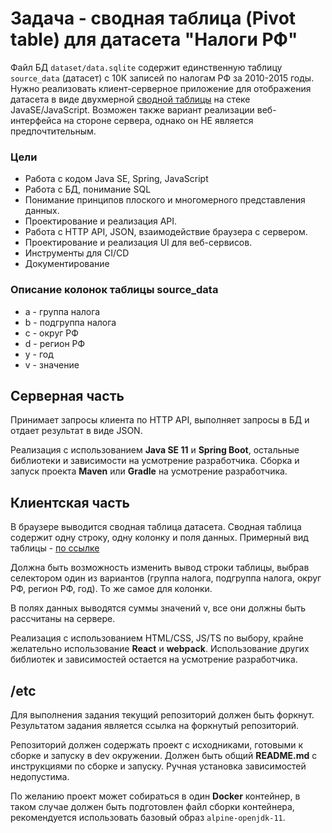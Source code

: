 # Задача - сводная таблица (Pivot table) для датасета "Налоги РФ"

Файл БД `dataset/data.sqlite` содержит единственную таблицу `source_data` (датасет) с 10К записей по налогам РФ за 2010-2015 годы. Нужно реализовать клиент-серверное приложение для отображения датасета в виде двухмерной [сводной таблицы](https://en.wikipedia.org/wiki/Pivot_table) на стеке JavaSE/JavaScript. Возможен также вариант реализации веб-интерфейса на стороне сервера, однако он НЕ является предпочтительным.

### Цели

* Работа с кодом Java SE, Spring, JavaScript
* Работа с БД, понимание SQL
* Понимание принципов плоского и многомерного представления данных.
* Проектирование и реализация API.
* Работа с HTTP API, JSON, взаимодействие браузера с сервером.
* Проектирование и реализация UI для веб-сервисов.
* Инструменты для CI/CD
* Документирование

### Описание колонок таблицы source_data

* a - группа налога 
* b - подгруппа налога
* c - округ РФ
* d - регион РФ 
* y - год
* v - значение

## Серверная часть

Принимает запросы клиента по HTTP API, выполняет запросы в БД и отдает результат в виде JSON.

Реализация с использованием **Java SE 11** и **Spring Boot**, остальные библиотеки и зависимости на усмотрение разработчика.
Сборка и запуск проекта **Maven** или **Gradle** на усмотрение разработчика.

## Клиентская часть

В браузере выводится сводная таблица датасета. 
Сводная таблица содержит одну строку, одну колонку и поля данных. Примерный вид таблицы - [по ссылке](https://upload.wikimedia.org/wikipedia/commons/6/63/Pivottable-Pivoted.PNG)
 
Должна быть возможность изменить вывод строки таблицы, выбрав селектором один из вариантов (группа налога, подгруппа налога, округ РФ, регион РФ, год).
То же самое для колонки.

В полях данных выводятся суммы значений v, все они должны быть рассчитаны на сервере.

Реализация с использованием HTML/CSS, JS/TS по выбору, крайне желательно использование **React** и **webpack**. 
Использование других библиотек и зависимостей остается на усмотрение разработчика.

## /etc

Для выполнения задания текущий репозиторий должен быть форкнут. Результатом задания является ссылка на форкнутый репозиторий.

Репозиторий должен содержать проект с исходниками, готовыми к сборке и запуску в dev окружении. 
Должен быть общий **README.md** с инструкциями по сборке и запуску. Ручная установка зависимостей недопустима.

По желанию проект может собираться в один **Docker** контейнер, в таком случае должен быть подготовлен файл сборки контейнера, рекомендуется использовать базовый образ `alpine-openjdk-11`.
